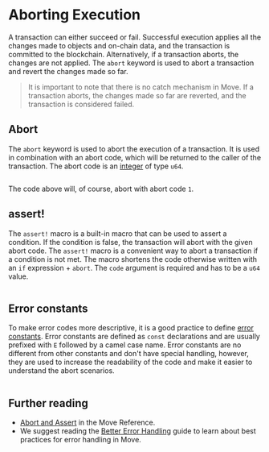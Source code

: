 # Aborting Execution

<!-- Consider "aborting execution" -->

<!--

Chapter: Basic Syntax
Goal: Introduce abort keyword and `assert!` macro.
Notes:
    - previous chapter mentions constants
    - error constants standard ECamelCase
    - `assert!` macro
    - asserts should go before the main logic
    - Move has no catch mechanism
    - abort codes are local to the module
    - there are no error messages emitted
    - error codes should handle all possible scenarios in this module

Links:
    - constants (previous section)
 -->

A transaction can either succeed or fail. Successful execution applies all the changes made to
objects and on-chain data, and the transaction is committed to the blockchain. Alternatively, if a
transaction aborts, the changes are not applied. The `abort` keyword is used to abort a transaction
and revert the changes made so far.

> It is important to note that there is no catch mechanism in Move. If a transaction aborts, the
> changes made so far are reverted, and the transaction is considered failed.

## Abort

The `abort` keyword is used to abort the execution of a transaction. It is used in combination with
an abort code, which will be returned to the caller of the transaction. The abort code is an
[integer](./primitive-types.md) of type `u64`.

```move
```

The code above will, of course, abort with abort code `1`.

## assert!

The `assert!` macro is a built-in macro that can be used to assert a condition. If the condition is
false, the transaction will abort with the given abort code. The `assert!` macro is a convenient way
to abort a transaction if a condition is not met. The macro shortens the code otherwise written with
an `if` expression + `abort`. The `code` argument is required and has to be a `u64` value.

```move
```

## Error constants

To make error codes more descriptive, it is a good practice to define
[error constants](./constants.md). Error constants are defined as `const` declarations and are
usually prefixed with `E` followed by a camel case name. Error constants are no different from other
constants and don't have special handling, however, they are used to increase the readability of the
code and make it easier to understand the abort scenarios.

```move
```

## Further reading

- [Abort and Assert](/reference/abort-and-assert.html) in the Move Reference.
- We suggest reading the [Better Error Handling](./../guides/better-error-handling.md) guide to
  learn about best practices for error handling in Move.
